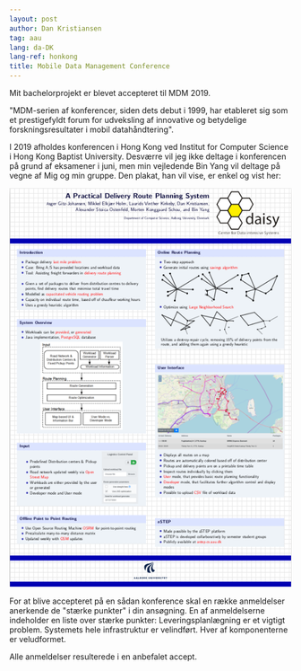 ```yaml
---
layout: post
author: Dan Kristiansen
tag: aau
lang: da-DK
lang-ref: honkong
title: Mobile Data Management Conference
---
```


Mit bachelorprojekt er blevet accepteret til MDM 2019.

"MDM-serien af ​​konferencer, siden dets debut i 1999, har etableret sig som et prestigefyldt forum for udveksling af innovative og betydelige forskningsresultater i mobil datahåndtering".

I 2019 afholdes konferencen i Hong Kong ved Institut for Computer Science i Hong Kong Baptist University. Desværre vil jeg ikke deltage i konferencen på grund af eksamener i juni, men min vejledende Bin Yang vil deltage på vegne af Mig og min gruppe. Den plakat, han vil vise, er enkel og vist her:

<img src = "/images/astep.png" class = "img-fluid">

For at blive accepteret på en sådan konference skal en række anmeldelser anerkende de "stærke punkter" i din ansøgning.
En af anmeldelserne indeholder en liste over stærke punkter: Leveringsplanlægning er et vigtigt problem. Systemets hele infrastruktur er velindført. Hver af komponenterne er veludformet.

Alle anmeldelser resulterede i en anbefalet accept.